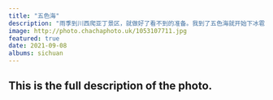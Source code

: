 ```yaml
---
title: "五色海"
description: "雨季到川西爬亚丁景区，就做好了看不到的准备。我到了五色海就开始下冰雹，雨衣太短，鞋袜和裤子都湿透了，实在坚持不到雨停，就拍了这样的一张。"
image: http://photo.chachaphoto.uk/1053107711.jpg
featured: true
date: 2021-09-08
albums: sichuan
---
```


## This is the full description of the photo.
